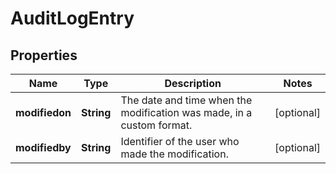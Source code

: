 

# AuditLogEntry


## Properties

| Name | Type | Description | Notes |
|------------ | ------------- | ------------- | -------------|
|**modifiedon** | **String** | The date and time when the modification was made, in a custom format. |  [optional] |
|**modifiedby** | **String** | Identifier of the user who made the modification. |  [optional] |



